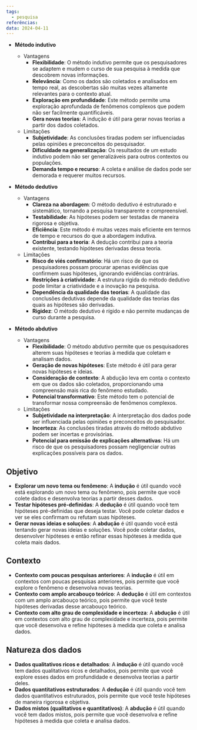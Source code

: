 ```yaml
---
tags:
  - pesquisa
referências: 
data: 2024-04-11
---
```

- **Método indutivo**
    
    - Vantagens
        - **Flexibilidade**: O método indutivo permite que os pesquisadores se adaptem e mudem o curso de sua pesquisa à medida que descobrem novas informações.
        - **Relevância**: Como os dados são coletados e analisados em tempo real, as descobertas são muitas vezes altamente relevantes para o contexto atual.
        - **Exploração em profundidade**: Este método permite uma exploração aprofundada de fenômenos complexos que podem não ser facilmente quantificáveis.
        - **Gera novas teorias**: A indução é útil para gerar novas teorias a partir dos dados coletados.
    - Limitações
        - **Subjetividade**: As conclusões tiradas podem ser influenciadas pelas opiniões e preconceitos do pesquisador.
        - **Dificuldade na generalização**: Os resultados de um estudo indutivo podem não ser generalizáveis para outros contextos ou populações.
        - **Demanda tempo e recurso**: A coleta e análise de dados pode ser demorada e requerer muitos recursos.
- **Método dedutivo**
    
    - Vantagens
        - **Clareza na abordagem**: O método dedutivo é estruturado e sistemático, tornando a pesquisa transparente e compreensível.
        - **Testabilidade**: As hipóteses podem ser testadas de maneira rigorosa e objetiva.
        - **Eficiência**: Este método é muitas vezes mais eficiente em termos de tempo e recursos do que a abordagem indutiva.
        - **Contribui para a teoria**: A dedução contribui para a teoria existente, testando hipóteses derivadas dessa teoria.
    - Limitações
        - **Risco de viés confirmatório**: Há um risco de que os pesquisadores possam procurar apenas evidências que confirmem suas hipóteses, ignorando evidências contrárias.
        - **Restrições à criatividade**: A estrutura rígida do método dedutivo pode limitar a criatividade e a inovação na pesquisa.
        - **Dependência da qualidade das teorias**: A qualidade das conclusões dedutivas depende da qualidade das teorias das quais as hipóteses são derivadas.
        - **Rigidez**: O método dedutivo é rígido e não permite mudanças de curso durante a pesquisa.
- **Método abdutivo**
    
    - Vantagens
        - **Flexibilidade**: O método abdutivo permite que os pesquisadores alterem suas hipóteses e teorias à medida que coletam e analisam dados.
        - **Geração de novas hipóteses**: Este método é útil para gerar novas hipóteses e ideias.
        - **Consideração de contexto**: A abdução leva em conta o contexto em que os dados são coletados, proporcionando uma compreensão mais rica do fenômeno estudado.
        - **Potencial transformativo**: Este método tem o potencial de transformar nossa compreensão de fenômenos complexos.
    - Limitações
        - **Subjetividade na interpretação**: A interpretação dos dados pode ser influenciada pelas opiniões e preconceitos do pesquisador.
        - **Incerteza**: As conclusões tiradas através do método abdutivo podem ser incertas e provisórias.
        - **Potencial para omissão de explicações alternativas**: Há um risco de que os pesquisadores possam negligenciar outras explicações possíveis para os dados.

## Objetivo

- **Explorar um novo tema ou fenômeno**: A **indução** é útil quando você está explorando um novo tema ou fenômeno, pois permite que você colete dados e desenvolva teorias a partir desses dados.
- **Testar hipóteses pré-definidas**: A **dedução** é útil quando você tem hipóteses pré-definidas que deseja testar. Você pode coletar dados e ver se eles confirmam ou refutam suas hipóteses.
- **Gerar novas ideias e soluções**: A **abdução** é útil quando você está tentando gerar novas ideias e soluções. Você pode coletar dados, desenvolver hipóteses e então refinar essas hipóteses à medida que coleta mais dados.

## Contexto

- **Contexto com poucas pesquisas anteriores**: A **indução** é útil em contextos com poucas pesquisas anteriores, pois permite que você explore o fenômeno e desenvolva novas teorias.
- **Contexto com amplo arcabouço teórico**: A **dedução** é útil em contextos com um amplo arcabouço teórico, pois permite que você teste hipóteses derivadas desse arcabouço teórico.
- **Contexto com alto grau de complexidade e incerteza**: A **abdução** é útil em contextos com alto grau de complexidade e incerteza, pois permite que você desenvolva e refine hipóteses à medida que coleta e analisa dados.

## Natureza dos dados

- **Dados qualitativos ricos e detalhados**: A **indução** é útil quando você tem dados qualitativos ricos e detalhados, pois permite que você explore esses dados em profundidade e desenvolva teorias a partir deles.
- **Dados quantitativos estruturados**: A **dedução** é útil quando você tem dados quantitativos estruturados, pois permite que você teste hipóteses de maneira rigorosa e objetiva.
- **Dados mistos (qualitativos e quantitativos)**: A **abdução** é útil quando você tem dados mistos, pois permite que você desenvolva e refine hipóteses à medida que coleta e analisa dados.